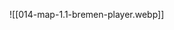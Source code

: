 ![[014-map-1.1-bremen-player.webp]]



<html> <head> <link href="https://unpkg.com/leaflet@1.7.1/dist/leaflet.css" rel="stylesheet"/> </head> <body> <div id="map" style="width: 100%; height: 100%;"></div>  <script src="https://unpkg.com/leaflet@1.7.1/dist/leaflet.js"></script> <script> var map = L.map('map', { crs: L.CRS.Simple, minZoom: -2, maxZoom: 4,  }); var bounds = [[0, 0], [3000, 2208]]; var image = L.imageOverlay('../images/014-map-1.1-bremen-player.webp', bounds).addTo(map); map.on('load', function() { map.invalidateSize(); }); map.fitBounds(bounds); </script> </body> </html>

